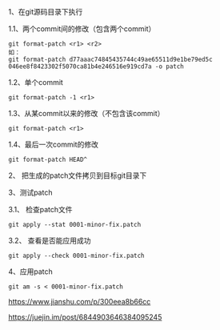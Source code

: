 1、在git源码目录下执行

1.1、两个commit间的修改（包含两个commit）

```
git format-patch <r1> <r2>
如：
git format-patch d77aaac74845435744c49ae65511d9e1be79ed5c 046ee8f8423302f5070ca81b4e246516e919cd7a -o patch
```

1.2、单个commit

```
git format-patch -1 <r1>
```

1.3、从某commit以来的修改（不包含该commit）

```
git format-patch <r1>
```

1.4、最后一次commit的修改

```
git format-patch HEAD^
```

2、 把生成的patch文件拷贝到目标git目录下

3、测试patch

3.1、 检查patch文件

```
git apply --stat 0001-minor-fix.patch
```

3.2、 查看是否能应用成功

```
git apply --check 0001-minor-fix.patch
```

4、应用patch

```
git am -s < 0001-minor-fix.patch
```

https://www.jianshu.com/p/300eea8b66cc

https://juejin.im/post/6844903646384095245